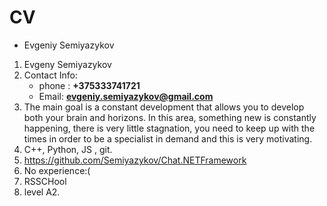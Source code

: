 # CV
* Evgeniy Semiyazykov

1. Evgeny Semiyazykov 
2. Contact Info:
   * phone : **+375333741721**
   * Email: **evgeniy.semiyazykov@gmail.com**
3. The main goal is a constant development that allows you to develop both your brain and horizons.
In this area, something new is constantly happening, there is very little stagnation, you need to keep up with the times in order to be a specialist in demand and this is very motivating.
4. С++, Python, JS , git. 
5. https://github.com/Semiyazykov/Chat.NETFramework
6. No experience:(
7. RSSCHool 
8. level A2. 
